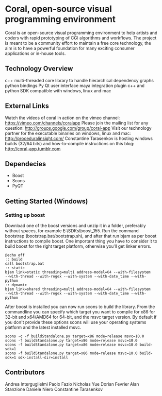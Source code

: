 Coral, open-source visual programming environment
===========================================================

Coral is an open-source visual programming environment to help artists and coders with rapid prototyping of CGI algorithms and workflows.
The project is meant to be a community effort to maintain a free core technology, the aim is to have a powerful foundation for many exciting consumer applications or in-house tools. 

## Technology Overview

c++ multi-threaded core library to handle hierarchical dependency graphs
python bindings
Py Qt user interface
maya integration plugin
c++ and python SDK
compatible with windows, linux and mac 

## External Links

Watch the videos of coral in action on the vimeo channel: https://vimeo.com/channels/coralapp
Please join the mailing list for any question: http://groups.google.com/group/coral-app
Visit our technology partner for the executable binaries on windows, linux and mac: http://proceduralinsight.com/
Constantine Tarasenkov is hosting windows builds (32/64 bits) and how-to-compile instructions on this blog: http://coral-app.tumblr.com 

## Dependecies

- Boost
- Scons
- PyQT

## Getting Started (Windows)

### Setting up boost

Download one of the boost versions and unzip it in a folder, preferably without spaces, for example E:\SDKs\boost_155. Run the command bootstrap (bootstrap.bat/bootstrap.sh), and after that run bjam as per boost instructions to compile boost. One important thing you have to consider it to build boost for the right target platform, otherwise you'll get linker errors.

```
@echo off
:: build
call bootstrap.bat
:: static
bjam link=static threading=multi address-model=64 --with-filesystem
--with-thread --with-regex --with-system --with-date_time --with-python
:: dynamic
bjam link=shared threading=multi address-model=64 --with-filesystem
--with-thread --with-regex --with-system --with-date_time --with-python
```

After boost is installed you can now run scons to build the library. From the commandline you can specify which target you want to compile for x86 for 32-bit and x64/AMD64 for 64-bit, and the msvc target version. By default if you don't provide these options scons will use your operating systems platform and the latest installed msvc.

```
scons -c -f buildStandalone.py target=x86 mode=release msvc=10.0
scons -f buildStandalone.py target=x86 mode=release msvc=10.0
scons -f buildStandalone.py target=x86 mode=release msvc=10.0 build-sdk=1
scons -f buildStandalone.py target=x86 mode=release msvc=10.0 build-sdk=1 sdk-install-dir=install
```

## Contributors

Andrea Interguglielmi
Paolo Fazio
Nicholas Yue
Dorian Fevrier
Alan Stanzione
Daniele Niero
Constantine Tarasenkov 
